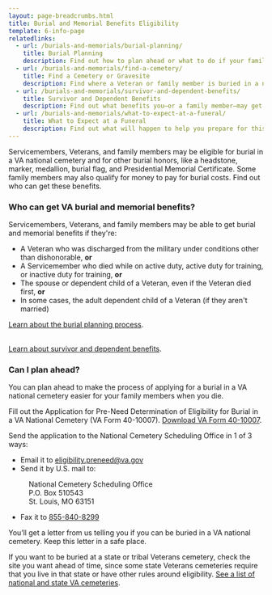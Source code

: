 ```yaml
---
layout: page-breadcrumbs.html
title: Burial and Memorial Benefits Eligibility
template: 6-info-page
relatedlinks:
  - url: /burials-and-memorials/burial-planning/
    title: Burial Planning
    description: Find out how to plan ahead or what to do if your family member has just died.
  - url: /burials-and-memorials/find-a-cemetery/
    title: Find a Cemetery or Gravesite
    description: Find where a Veteran or family member is buried in a national, state, tribal, military, or Department of the       Interior cemetery.
  - url: /burials-and-memorials/survivor-and-dependent-benefits/
    title: Survivor and Dependent Benefits
    description: Find out what benefits you—or a family member—may get after the loss of a Veteran.
  - url: /burials-and-memorials/what-to-expect-at-a-funeral/
    title: What to Expect at a Funeral
    description: Find out what will happen to help you prepare for this day.
---
```



Servicemembers, Veterans, and family members may be eligible for burial in a VA national cemetery and for other burial honors, like a headstone, marker, medallion, burial flag, and Presidential Memorial Certificate. Some family members may also qualify for money to pay for burial costs. Find out who can get these benefits. 

<div class="feature" markdown="0">

### Who can get VA burial and memorial benefits? 

Servicemembers, Veterans, and family members may be able to get burial and memorial benefits if they're:

- A Veteran who was discharged from the military under conditions other than dishonorable, **or**
- A Servicemember who died while on active duty, active duty for training, or inactive duty for training, **or**
- The spouse or dependent child of a Veteran, even if the Veteran died first, **or**
- In some cases, the adult dependent child of a Veteran (if they aren't married)

[Learn about the burial planning process](/burials-and-memorials/burial-planning/). <div markdown="0"><br></div>
[Learn about survivor and dependent benefits](/burials-and-memorials/survivor-and-dependent-benefits/).

</div>

### Can I plan ahead?

You can plan ahead to make the process of applying for a burial in a VA national cemetery easier for your family members when you die. 

Fill out the Application for Pre-Need Determination of Eligibility for Burial in a VA National Cemetery (VA Form 40-10007). [Download VA Form 40-10007](https://www.va.gov/vaforms/va/pdf/VA40-10007.pdf).

Send the application to the National Cemetery Scheduling Office in 1 of 3 ways:
- Email it to [eligibility.preneed@va.gov](mailto:eligibility.preneed@va.gov)
- Send it by U.S. mail to: 

<dl class="va-address-block">
    <dd>National Cemetery Scheduling Office</dd>
    <dd>P.O. Box 510543</dd>
    <dd>St. Louis, MO 63151</dd>
</dl>

- Fax it to <a href="tel:+18558408299">855-840-8299</a>

You’ll get a letter from us telling you if you can be buried in a VA national cemetery. Keep this letter in a safe place.


If you want to be buried at a state or tribal Veterans cemetery, check the site you want ahead of time, since some state Veterans cemeteries require that you live in that state or have other rules around eligibility. [See a list of national and state VA cemeteries](http://www.cem.va.gov/cem/cems/listcem.asp).

